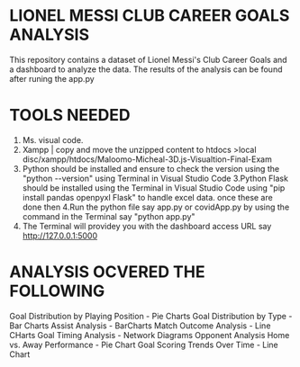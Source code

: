 LIONEL MESSI CLUB CAREER GOALS ANALYSIS
===================================================
This repository contains a dataset of Lionel Messi's Club Career Goals and a dashboard to analyze the data. 
The results of the analysis can be found after runing the app.py


TOOLS NEEDED
====================
1. Ms. visual code.
2. Xampp | copy and move the unzipped content to htdocs >local disc/xampp/htdocs/Maloomo-Micheal-3D.js-Visualtion-Final-Exam
2. Python should be installed and ensure to check the version using the "python --version" using Terminal in Visual Studio Code
3.Python Flask should be installed using the Terminal in Visual Studio Code using "pip install pandas openpyxl Flask" to handle excel data.
once these are done then 
4.Run the python file say app.py or covidApp.py by using the command in the Terminal say "python app.py"
5. The Terminal will providey you with the dashboard access URL say http://127.0.0.1:5000

ANALYSIS OCVERED THE FOLLOWING
=================================
Goal Distribution by Playing Position  - Pie Charts
Goal Distribution by Type - Bar Charts
Assist Analysis - BarCharts
Match Outcome Analysis - Line CHarts
Goal Timing Analysis - Network Diagrams
Opponent Analysis
Home vs. Away Performance - Pie Chart
Goal Scoring Trends Over Time - Line Chart
